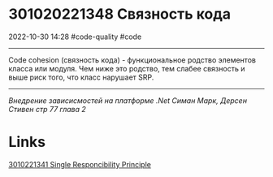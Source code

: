 # 301020221348 Связность кода
2022-10-30 14:28
#code-quality #code 
***
Code cohesion (связность кода) - функциональное родство элементов класса или модуля.
Чем ниже это родство, тем слабее связность и выше риск того, что класс нарушает SRP.
***
*Внедрение зависисмостей на платформе .Net Симан Марк, Дерсен Стивен стр 77 глава 2*
# Links
[3010221341 Single Responcibility Principle](3010221341%20Single%20Responcibility%20Principle.md)